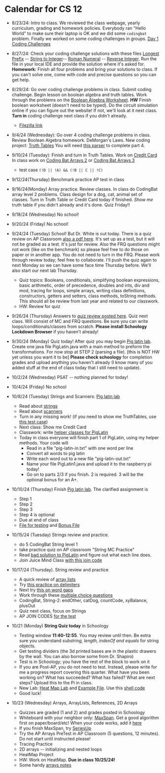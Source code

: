 # Calendar for CS 12

- 8/23/24: Intro to class. We reviewed the class webpage, yearly curriculum, grading and homework policies. Everybody ran "Hello World" to make sure their laptop is OK and we did some `codingbat` problem. Finally we worked on some coding challenges in groups. [Day 1 Coding Challenges](day01.md)


- 8/27/24: Check your coding challenge solutions with these files [Longest Prefix](../code/LongestPrefix.java) -- [String to Integer](../code/AtoIProblem.java)-- [Roman Numeral](../code/RomanToInt.java) -- [Reverse Integer](../code/ReverseInt.java). Run the file in your local IDE and provide the solution where it's asked for. **Homework:** Finish all four problems and bring your solutions to class. If you can't solve one, come with code and precise questions so you can get help.

- 8/29/24: Go over coding challenge problems in class. Submit coding challenge. Begin lesson on boolean algebra and truth tables. Work through the problems on the [Boolean Algebra Worksheet](./boolean.pdf). **HW** Finish boolean worksheet (doesn't need to be typed). Do the circuit simulation online if you can figure out the website! If not, we'll look at it next class. **Turn in** coding challenge next class if you didn't already.
	* [Filezilla link](https://filezilla-project.org/download.php?show_all=1)

- 9/4/24 (Wednesday): Go over 4 coding challenge problems in class. Review Boolean Algebra homework. DeMorgan's Laws. New coding project: [Truth Tables](../AP_shared/truth-tables.md) You will need [this parser](../code/BooleanExpressionParser.java) to complete part 4.

- 9/10/24 (Tuesday): Finish and turn in Truth Tables. Work on [Credit Card](../AP_shared/Credit_Card_Validation.pdf) In class work on [Coding Bat Arrays 2](https://codingbat.com/java/Array-2) or [Coding Bat Arrays 3](https://codingbat.com/java/Array-2)
	- test case `(!D || !A) && (!B || C || !C)`
- 9/12/24(Thursday) Benchmark practice AP test in class
- 9/16/24(Monday) Array practice. Review classes. In class do CodingBat array level 2 problems. Class design for a dog, cat, animal set of classes. Turn in Truth Table or Credit Card today if finished. *Show me* truth table if you didn't already and it's done. Quiz Friday!!
- 9/18/24 (Wednesday) No school!
- 9/20/24 (Friday) No school!
- 9/24/24 (Tuesday) School! But Dr. White is out today. There is a quiz review on AP Classroom [also a pdf here](../AP_shared/Quiz_Review_1.pdf). It's set up as a test, but it will not be graded as a test. It's just for review. Also the FRQ questions might not work (like on the benchmark) so please feel free to do those on paper or in another app. You do not need to turn in the FRQ. Please work through review today; feel free to collaborate. I'll push the quiz again to next Monday so we can have some face time Thursday before. We'll also start our next lab Thursday.
    - Quiz topics: Booleans, conditionals, simplifying boolean expressions, basic arithmetic, order of precedence, doubles and ints, div and mod, tracing for loops, simple arrays, writing class definitions, constructors, getters and setters, class methods, toString methods. This should all be review from last year and related to our classwork.
    - HW: Review for quiz
- 9/26/24 (Thursday) Answers to [quiz review posted here](../AP_shared/Review_1_key.pdf). Quiz next class. Will consist of MC and FRQ questions. Be sure you can write loops/conditionals/classes from scratch.
**Please install Schoology Lockdown Browser** if you haven't already!
- 9/30/24 (Monday) Quiz today! After quiz you may begin [Pig latin lab](../AP_shared/PigLatin.pdf). Create one java file PigLatin.java with a main method to preform the transformations. For now stop at STEP 2 (parsing a file). [this is NOT HW yet unless you want it to be] **Please check schoology** for completion grades and upload anything you haven't already (I know many of you added stuff at the end of class today that I still need to update).
- 10/2/24 (Wednesday) PSAT -- nothing planned for today!
- 10/4/24 (Friday) No school
- 10/8/24 (Tuesday) Strings and Scanners: [Pig latin lab](../AP_shared/PigLatin.pdf)
	- Read about [strings](../AP_shared/strings.md)
	- Read about [scanners](../AP_shared/scanners.md)
	- Turn in any missing work! (if you need to show me TruthTables, use [this test case](../AP_shared/true-check.md))
	- Next class: Show me Credit Card
	- Classwork: write [helper classes for PigLatin](../AP_shared/pig-helper.md)
	- Today in class everyone will finish part 1 of PigLatin, using my helper methods. Your code will
		- Read in a file "pig-latin-in.txt" with one word per line
		- Convert all words to pig latin
		- Write each word out to a new file "pig-latin-out.txt"
		- Name your file PigLatin1.java and upload it to the raspberry pi today!
		- Go on to parts 2/3 if you finish. 2 is required. 3 will be the optional bonus for an A+.
- 10/10/24 (Thursday) Finish [Pig latin lab](../AP_shared/PigLatin-2024.pdf). The clarified assignment is
	- Step 1
	- Step 2
	- Step 3
	- Step 4 is optional
	- Due at end of class
	- [File for testing](../AP_shared/PigLatin.txt) and [Bonus File](../AP_shared/PigLatinBonus.txt)
- 10/15/24 (Tuesday) Strings review and practice.
	- do 5 CodingBat String level 1
	- take practice quiz on AP classroom "String MC Practice"
	- Read [bad solution to PigLatin](../AP_shared/badpig.md) and figure out what each line does.
	- Join Juice Mind Class [with this join code](https://play.juicemind.com/joinTeam/ITiQApa9wPwnXKmabxJA)
- 10/17/24 (Thursday). String review and practice
	- A quick review of [array lists](../AP_shared/ArrayListReview.md)
	- Try [this practice on delimiters](https://runestone.academy/ns/books/published/csawesome/Unit7-ArrayList/2019delimitersQ3a.html)
	- Next try [this on word gaps](https://runestone.academy/ns/books/published/csawesome/Unit7-ArrayList/2016freeresponseQ4A.html)
	- Work through these [multiple choice questions](https://runestone.academy/ns/books/published/csawesome/Unit2-Using-Objects/Exercises.html)
	- CodingBat, String-2: endOther, catDog, countCode, xyBalance, plusOut
	- Quiz next class, focus on Strings
	- AP JOIN CODES [for the test](../AP_shared/apcodes.md)
- 10/21 (Monday) **String Quiz today** in Schoology
  - Testing window **11:40-12:55**. You may review until then. Be extra sure you understand *substring, length, indexOf and equals* for string objects.
  - Get testing dividers (the 3d printed bases are in the plastic drawers by the wall. You can also borrow some from Dr. Shapiro)
  - Test is in Schoology; you have the rest of the block to work on it
  - If you are Post-AP, you do not need to test. Instead, please write for me a progress report covering this quarter. What have you been working on? What has succeeded? What has failed? What are next steps? Upload this to the Pi in class.
  -  New Lab: [Heat Map Lab](../AP_shared/Unit_2/Heat_Map/Heat_Map.pdf) and [Example File](../AP_shared/Unit_2/Heat_Map/Dispersion_Example.pdf). Use this [shell code](../AP_shared/Unit_2/Heat_Map/HeatMap.java)
  - Good luck!
- 10/23 (Wednesday)	Arrays, ArrayLists, References, 2D Arrays
	- Quizzes are graded (1 and 2) and grades posted in Schoology
	- Whiteboard with your neighbor only: [MaxSpan](https://codingbat.com/prob/p189576). Get a good algorithm first on paper/board/etc! When your code works, add it [here](https://docs.google.com/document/d/1Dj7Zt57OYC9A5giVorg4gce8k8Fsi1h6pSQyZU1cDeU/edit?usp=sharing)
	- If you finish MaxSpan, try [SeriesUp](https://codingbat.com/prob/p104090)
	- Try the AP Arrays PreTest in AP Classroom (5 questions, 12 minutes). Do not start until instructed please!
	- Tracing Practice
	- 2D arrays -- initializing and nested loops
	- HeatMap Project
	- HW: Work on HeatMap. **Due in class 10/25/24!**
	- Some handy [arrays notes](../AP_shared/arrays.html)